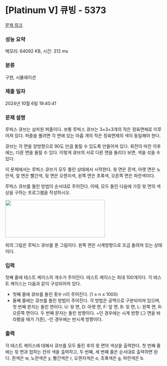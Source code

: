 # [Platinum V] 큐빙 - 5373 

[문제 링크](https://www.acmicpc.net/problem/5373) 

### 성능 요약

메모리: 64092 KB, 시간: 312 ms

### 분류

구현, 시뮬레이션

### 제출 일자

2024년 10월 6일 19:40:41

### 문제 설명

<p>루빅스 큐브는 삼차원 퍼즐이다. 보통 루빅스 큐브는 3×3×3개의 작은 정육면체로 이루어져 있다. 퍼즐을 풀려면 각 면에 있는 아홉 개의 작은 정육면체의 색이 동일해야 한다.</p>

<p>큐브는 각 면을 양방향으로 90도 만큼 돌릴 수 있도록 만들어져 있다. 회전이 마친 이후에는, 다른 면을 돌릴 수 있다. 이렇게 큐브의 서로 다른 면을 돌리다 보면, 색을 섞을 수 있다.</p>

<p>이 문제에서는 루빅스 큐브가 모두 풀린 상태에서 시작한다. 윗 면은 흰색, 아랫 면은 노란색, 앞 면은 빨간색, 뒷 면은 오렌지색, 왼쪽 면은 초록색, 오른쪽 면은 파란색이다.</p>

<p>루빅스 큐브를 돌린 방법이 순서대로 주어진다. 이때, 모두 돌린 다음에 가장 윗 면의 색상을 구하는 프로그램을 작성하시오.</p>

<p><img alt="" src="https://www.acmicpc.net/upload/images/cube.png" style="height:120px; width:319px"></p>

<p>위의 그림은 루빅스 큐브를 푼 그림이다. 왼쪽 면은 시계방향으로 조금 돌려져 있는 상태이다.</p>

### 입력 

 <p>첫째 줄에 테스트 케이스의 개수가 주어진다. 테스트 케이스는 최대 100개이다. 각 테스트 케이스는 다음과 같이 구성되어져 있다.</p>

<ul>
	<li>첫째 줄에 큐브를 돌린 횟수 n이 주어진다. (1 ≤ n ≤ 1000)</li>
	<li>둘째 줄에는 큐브를 돌린 방법이 주어진다. 각 방법은 공백으로 구분되어져 있으며, 첫 번째 문자는 돌린 면이다. U: 윗 면, D: 아랫 면, F: 앞 면, B: 뒷 면, L: 왼쪽 면, R: 오른쪽 면이다. 두 번째 문자는 돌린 방향이다. +인 경우에는 시계 방향 (그 면을 바라봤을 때가 기준), -인 경우에는 반시계 방향이다.</li>
</ul>

### 출력 

 <p>각 테스트 케이스에 대해서 큐브를 모두 돌린 후의 윗 면의 색상을 출력한다. 첫 번째 줄에는 뒷 면과 접하는 칸의 색을 출력하고, 두 번째, 세 번째 줄은 순서대로 출력하면 된다. 흰색은 w, 노란색은 y, 빨간색은 r, 오렌지색은 o, 초록색은 g, 파란색은 b.</p>

